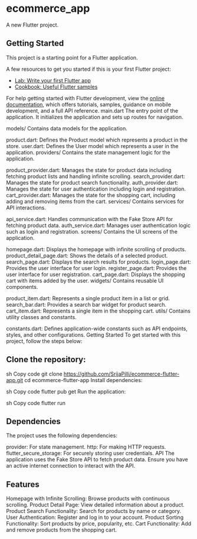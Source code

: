 # ecommerce_app

A new Flutter project.

## Getting Started

This project is a starting point for a Flutter application.

A few resources to get you started if this is your first Flutter project:

- [Lab: Write your first Flutter app](https://docs.flutter.dev/get-started/codelab)
- [Cookbook: Useful Flutter samples](https://docs.flutter.dev/cookbook)

For help getting started with Flutter development, view the
[online documentation](https://docs.flutter.dev/), which offers tutorials,
samples, guidance on mobile development, and a full API reference.
main.dart
The entry point of the application. It initializes the application and sets up routes for navigation.

models/
Contains data models for the application.

product.dart: Defines the Product model which represents a product in the store.
user.dart: Defines the User model which represents a user in the application.
providers/
Contains the state management logic for the application.

product_provider.dart: Manages the state for product data including fetching product lists and handling infinite scrolling.
search_provider.dart: Manages the state for product search functionality.
auth_provider.dart: Manages the state for user authentication including login and registration.
cart_provider.dart: Manages the state for the shopping cart, including adding and removing items from the cart.
services/
Contains services for API interactions.

api_service.dart: Handles communication with the Fake Store API for fetching product data.
auth_service.dart: Manages user authentication logic such as login and registration.
screens/
Contains the UI screens of the application.

homepage.dart: Displays the homepage with infinite scrolling of products.
product_detail_page.dart: Shows the details of a selected product.
search_page.dart: Displays the search results for products.
login_page.dart: Provides the user interface for user login.
register_page.dart: Provides the user interface for user registration.
cart_page.dart: Displays the shopping cart with items added by the user.
widgets/
Contains reusable UI components.

product_item.dart: Represents a single product item in a list or grid.
search_bar.dart: Provides a search bar widget for product search.
cart_item.dart: Represents a single item in the shopping cart.
utils/
Contains utility classes and constants.

constants.dart: Defines application-wide constants such as API endpoints, styles, and other configurations.
Getting Started
To get started with this project, follow the steps below:

## Clone the repository:

sh
Copy code
git clone https://github.com/SrijaPilli/ecommerce-flutter-app.git
cd ecommerce-flutter-app
Install dependencies:

sh
Copy code
flutter pub get
Run the application:

sh
Copy code
flutter run
## Dependencies
The project uses the following dependencies:

provider: For state management.
http: For making HTTP requests.
flutter_secure_storage: For securely storing user credentials.
API
The application uses the Fake Store API to fetch product data. Ensure you have an active internet connection to interact with the API.

## Features
Homepage with Infinite Scrolling: Browse products with continuous scrolling.
Product Detail Page: View detailed information about a product.
Product Search Functionality: Search for products by name or category.
User Authentication: Register and log in to your account.
Product Sorting Functionality: Sort products by price, popularity, etc.
Cart Functionality: Add and remove products from the shopping cart.
